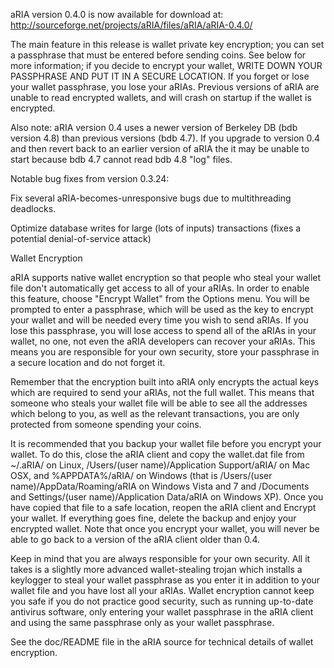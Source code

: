 aRIA version 0.4.0 is now available for download at:
http://sourceforge.net/projects/aRIA/files/aRIA/aRIA-0.4.0/

The main feature in this release is wallet private key encryption;
you can set a passphrase that must be entered before sending coins.
See below for more information; if you decide to encrypt your wallet,
WRITE DOWN YOUR PASSPHRASE AND PUT IT IN A SECURE LOCATION. If you
forget or lose your wallet passphrase, you lose your aRIAs.
Previous versions of aRIA are unable to read encrypted wallets,
and will crash on startup if the wallet is encrypted.

Also note: aRIA version 0.4 uses a newer version of Berkeley DB
(bdb version 4.8) than previous versions (bdb 4.7). If you upgrade
to version 0.4 and then revert back to an earlier version of aRIA
the it may be unable to start because bdb 4.7 cannot read bdb 4.8
"log" files.


Notable bug fixes from version 0.3.24:

Fix several aRIA-becomes-unresponsive bugs due to multithreading
deadlocks.

Optimize database writes for large (lots of inputs) transactions
(fixes a potential denial-of-service attack)


Wallet Encryption

aRIA supports native wallet encryption so that people who steal your
wallet file don't automatically get access to all of your aRIAs.
In order to enable this feature, choose "Encrypt Wallet" from the
Options menu.  You will be prompted to enter a passphrase, which
will be used as the key to encrypt your wallet and will be needed
every time you wish to send aRIAs.  If you lose this passphrase,
you will lose access to spend all of the aRIAs in your wallet,
no one, not even the aRIA developers can recover your aRIAs.
This means you are responsible for your own security, store your
passphrase in a secure location and do not forget it.

Remember that the encryption built into aRIA only encrypts the
actual keys which are required to send your aRIAs, not the full
wallet.  This means that someone who steals your wallet file will
be able to see all the addresses which belong to you, as well as the
relevant transactions, you are only protected from someone spending
your coins.

It is recommended that you backup your wallet file before you
encrypt your wallet.  To do this, close the aRIA client and
copy the wallet.dat file from ~/.aRIA/ on Linux, /Users/(user
name)/Application Support/aRIA/ on Mac OSX, and %APPDATA%/aRIA/
on Windows (that is /Users/(user name)/AppData/Roaming/aRIA on
Windows Vista and 7 and /Documents and Settings/(user name)/Application
Data/aRIA on Windows XP).  Once you have copied that file to a
safe location, reopen the aRIA client and Encrypt your wallet.
If everything goes fine, delete the backup and enjoy your encrypted
wallet.  Note that once you encrypt your wallet, you will never be
able to go back to a version of the aRIA client older than 0.4.

Keep in mind that you are always responsible for your own security.
All it takes is a slightly more advanced wallet-stealing trojan which
installs a keylogger to steal your wallet passphrase as you enter it
in addition to your wallet file and you have lost all your aRIAs.
Wallet encryption cannot keep you safe if you do not practice
good security, such as running up-to-date antivirus software, only
entering your wallet passphrase in the aRIA client and using the
same passphrase only as your wallet passphrase.

See the doc/README file in the aRIA source for technical details
of wallet encryption.
